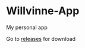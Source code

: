 # Willvinne-App
My personal app

Go to [releases](https://github.com/Willvinne/Willvinne-App/releases) for download
